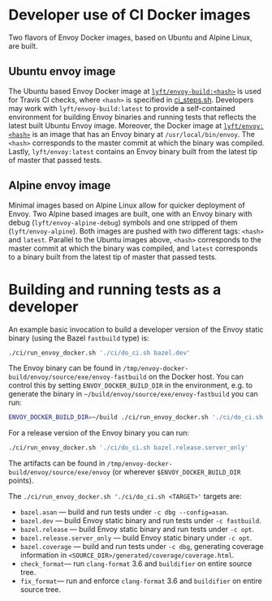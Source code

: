 # Developer use of CI Docker images

Two flavors of Envoy Docker images, based on Ubuntu and Alpine Linux, are built.

## Ubuntu envoy image
The Ubuntu based Envoy Docker image at [`lyft/envoy-build:<hash>`](https://hub.docker.com/r/lyft/envoy-build/) is used for Travis CI checks,
where `<hash>` is specified in [ci_steps.sh](https://github.com/lyft/envoy/blob/master/ci/ci_steps.sh). Developers
may work with `lyft/envoy-build:latest` to provide a self-contained environment for building Envoy binaries and
running tests that reflects the latest built Ubuntu Envoy image. Moreover, the Docker image
at [`lyft/envoy:<hash>`](https://hub.docker.com/r/lyft/envoy/) is an image that has an Envoy binary at `/usr/local/bin/envoy`. The `<hash>`
corresponds to the master commit at which the binary was compiled. Lastly, `lyft/envoy:latest` contains an Envoy
binary built from the latest tip of master that passed tests.

## Alpine envoy image

Minimal images based on Alpine Linux allow for quicker deployment of Envoy. Two Alpine based images are built,
one with an Envoy binary with debug (`lyft/envoy-alpine-debug`) symbols and one stripped of them (`lyft/envoy-alpine`).
Both images are pushed with two different tags: `<hash>` and `latest`. Parallel to the Ubuntu images above, `<hash>` corresponds to the
master commit at which the binary was compiled, and `latest` corresponds to a binary built from the latest tip of master that passed tests.

# Building and running tests as a developer

An example basic invocation to build a developer version of the Envoy static binary (using the Bazel `fastbuild` type) is:

```bash
./ci/run_envoy_docker.sh './ci/do_ci.sh bazel.dev'
```

The Envoy binary can be found in `/tmp/envoy-docker-build/envoy/source/exe/envoy-fastbuild` on the Docker host. You
can control this by setting `ENVOY_DOCKER_BUILD_DIR` in the environment, e.g. to
generate the binary in `~/build/envoy/source/exe/envoy-fastbuild` you can run:


```bash
ENVOY_DOCKER_BUILD_DIR=~/build ./ci/run_envoy_docker.sh './ci/do_ci.sh bazel.dev.server_only'
```

For a release version of the Envoy binary you can run:

```bash
./ci/run_envoy_docker.sh './ci/do_ci.sh bazel.release.server_only'
```

The artifacts can be found in `/tmp/envoy-docker-build/envoy/source/exe/envoy` (or wherever
`$ENVOY_DOCKER_BUILD_DIR` points).

The `./ci/run_envoy_docker.sh './ci/do_ci.sh <TARGET>'` targets are:

* `bazel.asan` &mdash; build and run tests under `-c dbg --config=asan`.
* `bazel.dev` &mdash; build Envoy static binary and run tests under `-c fastbuild`.
* `bazel.release` &mdash; build Envoy static binary and run tests under `-c opt`.
* `bazel.release.server_only` &mdash; build Envoy static binary under `-c opt`.
* `bazel.coverage` &mdash; build and run tests under `-c dbg`, generating coverage information in `<SOURCE_DIR>/generated/coverage/coverage.html`.
* `check_format`&mdash; run `clang-format` 3.6 and `buildifier` on entire source tree.
* `fix_format`&mdash; run and enforce `clang-format` 3.6 and `buildifier` on entire source tree.
